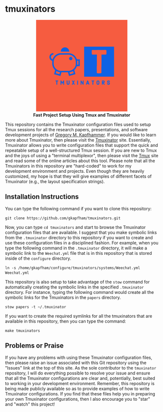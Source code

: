 # tmuxinators

<p align="center">
<img src="https://raw.githubusercontent.com/gkapfham/tmuxinators/master/.github/tmuxinators-logo.jpeg" alt="Tmuxinators Logo"</img>
<br>
<b>
Fast Project Setup Using Tmux and Tmuxinator
</b>
</p>

This repository contains the Tmuxinator configuration files used to setup Tmux
sessions for all the research papers, presentations, and software development
projects of [Gregory M. Kapfhammer](https://www.gregorykapfhammer.com/). If you
would like to learn more about Tmuxinator, then please visit the
[Tmuxinator](https://github.com/tmuxinator/tmuxinator) site. Essentially,
Tmuxinator allows you to write configuration files that support the quick and
repeatable setup of a well-structured Tmux session. If you are new to Tmux and
the joys of using a "terminal multiplexor", then please visit the
[Tmux](https://tmux.github.io/) site and read some of the online articles about
this tool. Please note that all the Tmuxinators in this repository are
"hard-coded" to work for my development environment and projects. Even though
they are heavily customized, my hope is that they will give examples of
different facets of Tmuxinator (e.g., the layout specification strings).

## Installation Instructions

You can type the following command if you want to clone this repository:

```shell
git clone https://github.com/gkapfham/tmuxinators.git
```

Now, you can type `cd tmuxinators` and start to browse the Tmuxinator
configuration files that are available. I suggest that you make symbolic links
from the `.tmuxinator` directory to this repository if you want to create and
use these configuration files in a disciplined fashion. For example, when you
type the following command in the `.tmuxinator` directory, it will make a
symbolic link to the `Weechat.yml` file that is in this repository that is
stored inside of the `configure` directory.

```shell
ln -s /home/gkapfham/configure/tmuxinators/systems/Weechat.yml Weechat.yml
```

This repository is also setup to take advantage of the `stow` command for
automatically creating the symbolic links in the specified `.tmuxinator`
directory. For instance, typing the following command would create all the
symbolic links for the Tmuxinators in the `papers` directory.

```shell
stow papers -t ~/.tmuxinator
```

If you want to create the required symlinks for all the tmuxinators that are
available in this repository, then you can type the command:

```shell
make tmuxinators
```

## Problems or Praise

If you have any problems with using these Tmuxinator configuration files, then
please raise an issue associated with this Git repository using the "Issues"
link at the top of this site. As the sole contributor to the `tmuxinator`
repository, I will do everything possible to resolve your issue and ensure that
all the Tmuxinator configurations are clear and, potentially, best suited to
working in your development environment. Remember, this repository is being made
publicly available so as to provide examples of how to write Tmuxinator
configurations. If you find that these files help you in preparing your own
Tmuxinator configurations, then I also encourage you to "star" and "watch" this
project!
